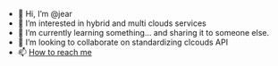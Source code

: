 - 👋 Hi, I’m @jear
- 👀 I’m interested in hybrid and multi clouds services
- 🌱 I’m currently learning something... and sharing it to someone else.
- 💞️ I’m looking to collaborate on standardizing clcouds API
- 📫 [How to reach me](https://www.linkedin.com/in/jerome-armand-746876/)

<!---
jear/jear is a ✨ special ✨ repository because its `README.md` (this file) appears on your GitHub profile.
You can click the Preview link to take a look at your changes.
--->
